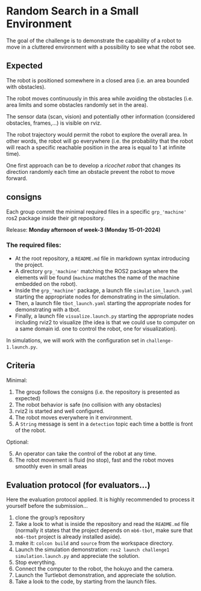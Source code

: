 # Random Search in a Small Environment

The goal of the challenge is to demonstrate the capability of a robot to move in a cluttered environment with a possibility to see what the robot see.

## Expected

The robot is positioned somewhere in a closed area (i.e. an area bounded with obstacles).

The robot moves continuously in this area while avoiding the obstacles (i.e. area limits and some obstacles randomly set in the area).

The sensor data (scan, vision) and potentially other information (considered obstacles, frames,...) is visible on rviz.

The robot trajectory would permit the robot to explore the overall area.
In other words, the robot will go everywhere (i.e. the probability that the robot will reach a specific reachable position in the area is equal to 1 at infinite time).

One first approach can be to develop a *ricochet robot* that changes its direction randomly each time an obstacle prevent the robot to move forward.


## consigns

Each group commit the minimal required files in a specific `grp_'machine'` ros2 package inside their git repository.

Release: **Monday afternoon of week-3 (Monday 15-01-2024)**

### The required files:

* At the root repository, a `README.md` file in markdown syntax introducing the project.
* A directory `grp_'machine'` matching the ROS2 package where the elements will be found (`machine` matches the name of the machine embedded on the robot).
* Inside the `grp_'machine'` package, a launch file `simulation_launch.yaml` starting the appropriate nodes for demonstrating in the simulation.
* Then, a launch file `tbot_launch.yaml` starting the appropriate nodes for demonstrating with a tbot.
* Finally, a launch file `visualize.launch.py` starting the appropriate nodes including rviz2 to visualize (the idea is that we could use to computer on a same domain id. one to control the robot, one for visualization).

In simulations, we will work with the configuration set in `challenge-1.launch.py`.

## Criteria

Minimal:

1. The group follows the consigns (i.e. the repository is presented as expected)
2. The robot behavior is safe (no collision with any obstacles)
3. rviz2 is started and well configured.
4. The robot moves everywhere in it environment.
5. A `String` message is sent in a `detection` topic each time a bottle is front of the robot.

Optional:

5. An operator can take the control of the robot at any time.
6. The robot movement is fluid (no stop), fast and the robot moves smoothly even in small areas

## Evaluation protocol (for evaluators...)

Here the evaluation protocol applied.
It is highly recommended to process it yourself before the submission...

1. clone the group’s repository
2. Take a look to what is inside the repository and read the `README.md` file (normally it states that the project depends on `mb6-tbot`, make sure that `mb6-tbot` project is already installed aside).
3. make it: `colcon build` and `source` from the workspace directory.
4. Launch the simulation demonstration: `ros2 launch challenge1 simulation.launch.py` and appreciate the solution.
5. Stop everything.
6. Connect the computer to the robot, the hokuyo and the camera.
7. Launch the Turtlebot demonstration, and appreciate the solution.
8. Take a look to the code, by starting from the launch files.

